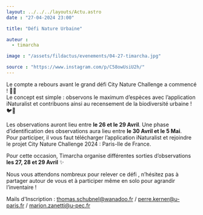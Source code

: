 ```yaml
---
layout: ../../../layouts/Actu.astro
date : "27-04-2024 23:00"

title: "Défi Nature Urbaine"

auteur :
  - timarcha

image : "/assets/fildactus/evenements/04-27-timarcha.jpg"

source : "https://www.instagram.com/p/C58owUsiU2h/"
---
```


Le compte a rebours avant le grand défi City Nature Challenge a commencé ! 🌿🐛  
Le concept est simple : observons le maximum d’espèces avec l’application iNaturalist et contribuons ainsi au recensement de la biodiversité urbaine ! 🐦🌳

Les observations auront lieu entre __le 26 et le 29 Avril__. Une phase d’identification des observations aura lieu entre __le 30 Avril et le 5 Mai__.  
Pour participer, il vous faut télécharger l’application iNaturalist et rejoindre le projet City Nature Challenge 2024 : Paris-Ile de France.

Pour cette occasion, Timarcha organise différentes sorties d’observations __les 27, 28 et 29 Avril__ ✨

Nous vous attendons nombreux pour relever ce défi , n’hésitez pas à partager autour de vous et à participer même en solo pour agrandir l’inventaire !

Mails d'Inscription : thomas.schubnel@wanadoo.fr / perre.kerner@u-paris.fr / marion.zanetti@u-pec.fr